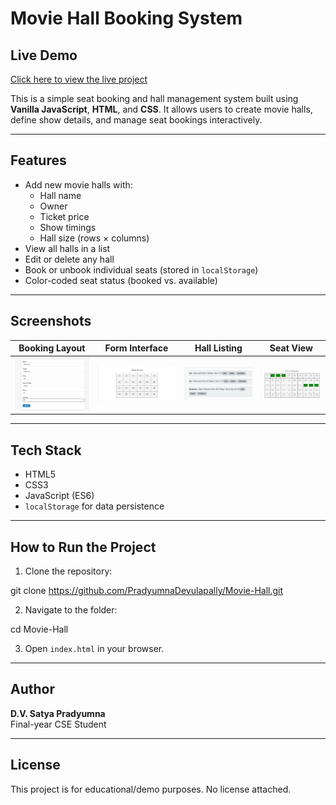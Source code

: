 # Movie Hall Booking System

## Live Demo

[Click here to view the live project](https://pradyumnadevulapally.github.io/Movie-Hall/)


This is a simple seat booking and hall management system built using **Vanilla JavaScript**, **HTML**, and **CSS**. It allows users to create movie halls, define show details, and manage seat bookings interactively.

---

## Features

- Add new movie halls with:
  - Hall name
  - Owner
  - Ticket price
  - Show timings
  - Hall size (rows × columns)
- View all halls in a list
- Edit or delete any hall
- Book or unbook individual seats (stored in `localStorage`)
- Color-coded seat status (booked vs. available)

---

## Screenshots

| Booking Layout | Form Interface | Hall Listing | Seat View |
|----------------|----------------|--------------|-----------|
| ![](images/screenshot1.png) | ![](images/screenshot2.png) | ![](images/screenshot3.png) | ![](images/screenshot4.png) |

---

## Tech Stack

- HTML5
- CSS3
- JavaScript (ES6)
- `localStorage` for data persistence

---

## How to Run the Project

1. Clone the repository:

  git clone https://github.com/PradyumnaDevulapally/Movie-Hall.git


2. Navigate to the folder:

  cd Movie-Hall


3. Open `index.html` in your browser.

---

## Author

**D.V. Satya Pradyumna**  
Final-year CSE Student

---

## License

This project is for educational/demo purposes. No license attached.
